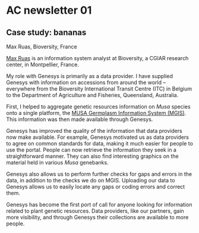 # AC newsletter 01

## Case study: bananas

Max Ruas, Bioversity, France

[Max Ruas](http://www.bioversityinternational.org/about-us/who-we-are/staff-bios/single-details-bios/ruas-max/) is an information system analyst at Bioversity, a CGIAR research center, in Montpellier, France.

My role with Genesys is primarily as a data provider. I have supplied Genesys with information on accessions from around the world – everywhere from the Bioversity International Transit Centre (ITC) in Belgium to the Department of Agriculture and Fisheries, Queensland, Australia.First, I helped to aggregate genetic resources information on _Musa_ species onto a single platform, the [MUSA Germplasm Information System (MGIS)](http://www.crop-diversity.org/mgis/). This information was then made available through Genesys.Genesys has improved the quality of the information that data providers now make available. For example, Genesys motivated us as data providers to agree on common standards for data, making it much easier for people to use the portal. People can now retrieve the information they seek in a straightforward manner. They can also find interesting graphics on the material held in various *Musa* genebanks.Genesys also allows us to perform further checks for gaps and errors in the data, in addition to the checks we do on MGIS. Uploading our data to Genesys allows us to easily locate any gaps or coding errors and correct them.Genesys has become the first port of call for anyone looking for information related to plant genetic resources. Data providers, like our partners, gain more visibility, and through Genesys their collections are available to more people.